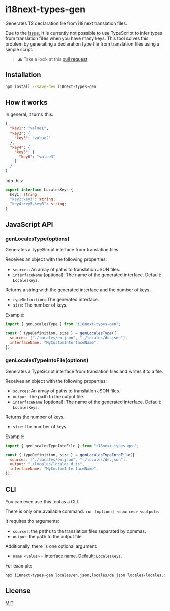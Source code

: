 # i18next-types-gen

Generates TS declaration file from i18next translation files.

Due to the [issue](https://github.com/i18next/react-i18next/issues/1601), it is currently not possible to use TypeScript to infer types from translation files when you have many keys. This tool solves this problem by generating a declaration type file from translation files using a simple script.

> ⚠️ Take a look at this [pull request](https://github.com/i18next/i18next/pull/1911).

## Installation

```bash
npm install --save-dev i18next-types-gen
```

## How it works

In general, it turns this:

```json
{
  "key1": "value1",
  "key2": {
    "key3": "value2"
  },
  "key4": {
    "key5": {
      "key6": "value3"
    }
  }
}
```

into this:

```typescript
export interface LocalesKeys {
  key1: string;
  "key2:key3": string;
  "key4:key5.key6": string;
}
```

## JavaScript API

### genLocalesType(options)

Generates a TypeScript interface from translation files.

Receives an object with the following properties:

- `sources`: An array of paths to translation JSON files.
- `interfaceName` [optional]: The name of the generated interface. Default: `LocalesKeys`.

Returns a string with the generated interface and the number of keys.

- `typeDefinition`: The generated interface.
- `size`: The number of keys.

Example:

```javascript
import { genLocalesType } from "i18next-types-gen";

const { typeDefinition, size } = genLocalesType({
  sources: ["./locales/en.json", "./locales/de.json"],
  interfaceName: "MyCustomInterfaceName",
});
```

### genLocalesTypeIntoFile(options)

Generates a TypeScript interface from translation files and writes it to a file.

Receives an object with the following properties:

- `sources`: An array of paths to translation JSON files.
- `output`: The path to the output file.
- `interfaceName` [optional]: The name of the generated interface. Default: `LocalesKeys`.

Returns the number of keys.

- `size`: The number of keys.

Example:

```javascript
import { genLocalesTypeIntoFile } from "i18next-types-gen";

const { typeDefinition, size } = genLocalesTypeIntoFile({
  sources: ["./locales/en.json", "./locales/de.json"],
  output: "./locales/locales.d.ts",
  interfaceName: "MyCustomInterfaceName",
});
```

## CLI

You can even use this tool as a CLI.

There is only one available command: `run [options] <sources> <output>`.

It requires tho arguments:

- `sources`: the paths to the translation files separated by commas.
- `output`: the path to the output file.

Additionally, there is one optional argument:

- `name <value>` - interface name. Default: `LocalesKeys`.

For example:

```bash
npx i18next-types-gen locales/en.json,locales/de.json locales/locales.d.ts --name MyCustomInterfaceName
```

## License

[MIT](LICENSE)
